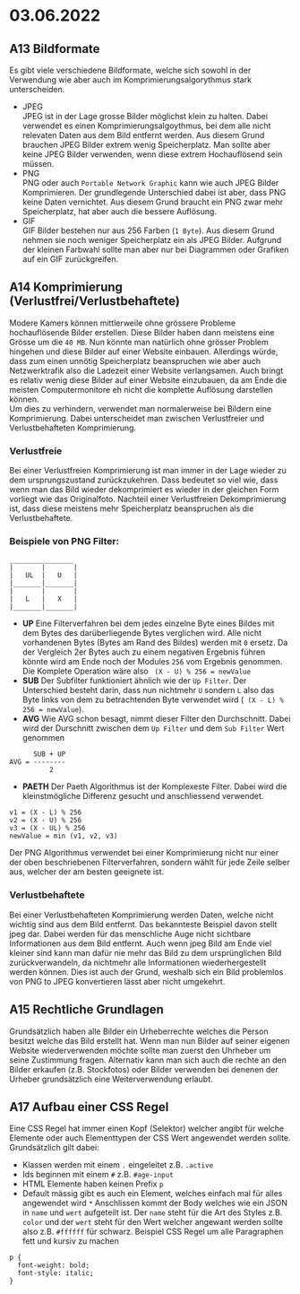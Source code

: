 # 03.06.2022

## A13 Bildformate
Es gibt viele verschiedene Bildformate, welche sich sowohl in der Verwendung wie aber auch im Komprimierungsalgorythmus stark unterscheiden.
- JPEG <br/>
JPEG ist in der Lage grosse Bilder möglichst klein zu halten. Dabei verwendet es einen Komprimierungsalgoythmus, bei dem alle nicht relevaten Daten aus dem Bild entfernt werden. Aus diesem Grund brauchen JPEG Bilder extrem wenig Speicherplatz. Man sollte aber keine JPEG Bilder verwenden, wenn diese extrem Hochauflösend sein müssen.
- PNG <br/>
PNG oder auch `Portable Network Graphic` kann wie auch JPEG Bilder Komprimieren. Der grundlegende Unterschied dabei ist aber, dass PNG keine Daten vernichtet. Aus diesem Grund braucht ein PNG zwar mehr Speicherplatz, hat aber auch die bessere Auflösung.
- GIF <br/>
GIF Bilder bestehen nur aus 256 Farben (`1 Byte`). Aus diesem Grund nehmen sie noch weniger Speicherplatz ein als JPEG Bilder. Aufgrund der kleinen Farbwahl sollte man aber nur bei Diagrammen oder Grafiken auf ein GIF zurückgreifen.


## A14 Komprimierung (Verlustfrei/Verlustbehaftete)
Modere Kamers können mittlerweile ohne grössere Probleme hochauflösende Bilder erstellen. Diese Bilder haben dann meistens eine Grösse um die `40 MB`. Nun könnte man natürlich
ohne grösser Problem hingehen und diese Bilder auf einer Website einbauen. Allerdings würde, dass zum einen unnötig Speicherplatz beanspruchen wie aber auch Netzwerktrafik also die Ladezeit einer Website verlangsamen. 
Auch bringt es relativ wenig diese Bilder auf einer Website einzubauen, da am Ende die meisten Computermonitore eh nicht die komplette Auflösung darstellen können. <br/>
Um dies zu verhindern, verwendet man normalerweise bei Bildern eine Komprimierung. Dabei unterscheidet man zwischen Verlustfreier und Verlustbehafteten Komprimierung.
### Verlustfreie
Bei einer Verlustfreien Komprimierung ist man immer in der Lage wieder zu dem ursprungszustand zurückzukehren. Dass bedeutet so viel wie, dass wenn man das Bild wieder dekomprimiert
es wieder in der gleichen Form vorliegt wie das Originalfoto. Nachteil einer Verlustfreien Dekomprimierung ist, dass diese meistens mehr Speicherplatz beanspruchen als die Verlustbehaftete.
### Beispiele von PNG Filter:

```
________________
|       |       |
|   UL  |   U   |
|_______|_______|
|       |       |
|   L   |   X   |
|_______|_______|

```
- **UP**
Eine Filterverfahren bei dem jedes einzelne Byte eines Bildes mit dem Bytes des darüberliegende Bytes verglichen wird. Alle nicht vorhandenen 
Bytes (Bytes am Rand des Bildes) werden mit `0` ersetz. Da der Vergleich 2er Bytes auch zu einem negativen Ergebnis führen könnte wird am Ende noch der Modules `256` vom
Ergebnis genommen. Die Komplete Operation wäre also ` (X - U) % 256 = newValue`
- **SUB**
Der Subfilter funktioniert ähnlich wie der `Up Filter`. Der Unterschied besteht darin, dass nun nichtmehr `U` sondern `L` also das Byte links von dem zu betrachtenden 
Byte verwendet wird (` (X - L) % 256 = newValue`).
- **AVG**
Wie AVG schon besagt, nimmt dieser Filter den Durchschnitt. Dabei wird der Durschnitt zwischen dem `Up Filter` und dem `Sub Filter` Wert genommen
```
      SUB + UP
AVG = --------
          2
```
- **PAETH**
Der Paeth Algorithmus ist der Komplexeste Filter. Dabei wird die kleinstmögliche Differenz gesucht und anschliessend verwendet.
```
v1 = (X - L) % 256
v2 = (X - U) % 256
v3 = (X - UL) % 256
newValue = min (v1, v2, v3)
```
Der PNG Algorithmus verwendet bei einer Komprimierung nicht nur einer der oben beschriebenen Filterverfahren, sondern wählt für jede Zeile selber aus, welcher der am 
besten geeignete ist.

### Verlustbehaftete
Bei einer Verlustbehafteten Komprimierung werden Daten, welche nicht wichtig sind aus dem Bild entfernt. Das bekannteste Beispiel davon stellt jpeg dar. Dabei werden für das 
menschliche Auge nicht sichtbare Informationen aus dem Bild entfernt. Auch wenn jpeg Bild am Ende viel kleiner sind kann man dafür nie mehr das Bild zu dem ursprünglichen Bild
zurückverwandeln, da nichtmehr alle Informationen wiederhergestellt werden können. Dies ist auch der Grund, weshalb sich ein Bild problemlos von PNG to JPEG konvertieren lässt aber nicht
umgekehrt.

## A15 Rechtliche Grundlagen
Grundsätzlich haben alle Bilder ein Urheberrechte welches die Person besitzt welche das Bild erstellt hat. Wenn man nun Bilder auf seiner eigenen Website wiederverwenden möchte sollte man zuerst den Uhrheber um seine Zustimmung fragen. Alternativ kann man sich auch die rechte an den Bilder erkaufen (z.B. Stockfotos) oder Bilder verwenden bei denenen der Urheber grundsätzlich eine Weiterverwendung erlaubt.

## A17 Aufbau einer CSS Regel
Eine CSS Regel hat immer einen Kopf (Selektor) welcher angibt für welche Elemente oder auch Elementtypen der CSS Wert angewendet werden sollte. Grundsätzlich gilt dabei:
- Klassen werden mit einem `.` eingeleitet z.B. `.active`
- Ids beginnen mit einem `#` z.B. `#age-input`
- HTML Elemente haben keinen Prefix `p`
- Default mässig gibt es auch ein Element, welches einfach mal für alles angewendet wird `*`
Anschlissen kommt der Body welches wie ein JSON in `name` und `wert` aufgeteilt ist. Der `name` steht für die Art des Styles z.B. `color` und der `wert` steht für den Wert welcher angewant werden sollte also z.B. `#ffffff` für schwarz.
Beispiel CSS Regel um alle Paragraphen fett und kursiv zu machen
```
p {
  font-weight: bold;
  font-style: italic;
}
``` 
